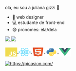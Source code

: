 olá, eu sou a juliana gizzi 👋

- 💼 web designer
- 💻 estudante de front-end 
- 😄 pronomes: ela/dela

<div>
  <a href="https://github.com/jugizzi">
  <img height="180em" src="https://github-readme-stats.vercel.app/api?username=jugizzi&show_icons=true&theme=midnight-purple&include_all_commits=true&count_private=true"/>
  <img height="180em" src="https://github-readme-stats.vercel.app/api/top-langs/?username=jugizzi&layout=compact&langs_count=7&theme=midnight-purple"/>
</div>
  
<div style="display: inline_block"><br>
  <img align="center" alt="Rafa-Js" height="30" width="40" src="https://raw.githubusercontent.com/devicons/devicon/master/icons/javascript/javascript-plain.svg">
  <img align="center" alt="Rafa-React" height="30" width="40" src="https://raw.githubusercontent.com/devicons/devicon/master/icons/react/react-original.svg">
  <img align="center" alt="Rafa-HTML" height="30" width="40" src="https://raw.githubusercontent.com/devicons/devicon/master/icons/html5/html5-original.svg">
  <img align="center" alt="Rafa-CSS" height="30" width="40" src="https://raw.githubusercontent.com/devicons/devicon/master/icons/python/python-original.svg">
  <img align="center" alt="Rafa-Js" height="30" width="40" src="https://raw.githubusercontent.com/devicons/devicon/master/icons/vuejs/vuejs-original.svg">

 <a href="https://picasion.com/"><img src="https://i.picasion.com/pic91/c7843b3676fd85af0282e629a507c54e.gif" width="125" height="125" border="0" alt="https://picasion.com/"/>
  ##
  
  
